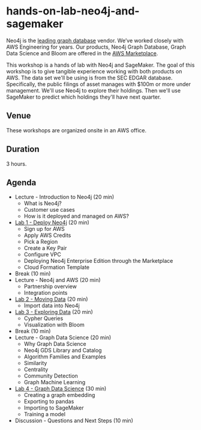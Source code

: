 # hands-on-lab-neo4j-and-sagemaker
Neo4j is the [leading graph database](https://neo4j.com/whitepapers/forrester-wave-graph-data-platforms/) vendor.  We’ve worked closely with AWS Engineering for years.  Our products, Neo4j Graph Database, Graph Data Science and Bloom are offered in the [AWS Marketplace](https://aws.amazon.com/marketplace/seller-profile?id=23ec694a-d2af-4641-b4d3-b7201ab2f5f9).

This workshop is a hands of lab with Neo4j and SageMaker.  The goal of this workshop is to give tangible experience working with both products on AWS.  The data set we'll be using is from the SEC EDGAR database.  Specifically, the public filings of asset manages with $100m or more under management.  We'll use Neo4j to explore their holdings.  Then we'll use SageMaker to predict which holdings they'll have next quarter.

## Venue
These workshops are organized onsite in an AWS office.

## Duration
3 hours.

## Agenda
* Lecture - Introduction to Neo4j (20 min)
    * What is Neo4j?
    * Customer use cases
    * How is it deployed and managed on AWS?
* [Lab 1 - Deploy Neo4j](Lab%201%20-%20Deploy%20Neo4j/README.md) (20 min)
    * Sign up for AWS
    * Apply AWS Credits
    * Pick a Region
    * Create a Key Pair
    * Configure VPC
    * Deploying Neo4j Enterprise Edition through the Marketplace
    * Cloud Formation Template
* Break (10 min)
* Lecture - Neo4j and AWS (20 min)
    * Partnership overview
    * Integration points
* [Lab 2 - Moving Data](Lab%202%20-%20Moving%20Data/README.md) (20 min)
    * Import data into Neo4j
* [Lab 3 - Exploring Data](Lab%203%20-%20Exploring%20Data/README.md) (20 min)
    * Cypher Queries
    * Visualization with Bloom
* Break (10 min)
* Lecture - Graph Data Science (20 min)
    * Why Graph Data Science
    * Neo4j GDS Library and Catalog
    * Algorithm Families and Examples
    * Similarity
    * Centrality
    * Community Detection
    * Graph Machine Learning
* [Lab 4 - Graph Data Science](Lab%204%20-%20Graph%20Data%20Science/README.md) (30 min)
    * Creating a graph embedding
    * Exporting to pandas
    * Importing to SageMaker
    * Training a model
* Discussion - Questions and Next Steps (10 min)